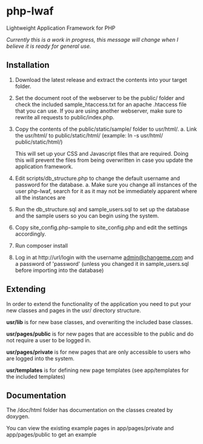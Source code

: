 # php-lwaf
Lightweight Application Framework for PHP

_Currently this is a work in progress, this message will change when I believe it is ready for general use._

## Installation

1. Download the latest release and extract the contents into your target folder.

2. Set the document root of the webserver to be the public/ folder and check the included sample_htaccess.txt for an apache .htaccess file that you can use. If you are using another webserver, make sure to rewrite all requests to public/index.php.

3. Copy the contents of the public/static/sample/ folder to usr/html/.
    a. Link the usr/html/ to public/static/html/ (example: ln -s usr/html/ public/static/html/)
    
    This will set up your CSS and Javascript files that are required. Doing this will prevent the files from being overwritten in case you update the application framework.

4. Edit scripts/db_structure.php to change the default username and password for the database.
    a. Make sure you change all instances of the user php-lwaf, search for it as it may not be immediately apparent where all the instances are

5. Run the db_structure.sql and sample_users.sql to set up the database and the sample users so you can begin using the system.

6. Copy site_config.php-sample to site_config.php and edit the settings accordingly.

7. Run composer install

8. Log in at http://url/login with the username admin@changeme.com and a password of 'password' (unless you changed it in sample_users.sql before importing into the database)

## Extending

In order to extend the functionality of the application you need to put your new classes and pages in the usr/ directory structure.

**usr/lib** is for new base classes, and overwriting the included base classes.

**usr/pages/public** is for new pages that are accessible to the public and do not require a user to be logged in.

**usr/pages/private** is for new pages that are only accessible to users who are logged into the system.

**usr/templates** is for defining new page templates (see app/templates for the included templates)

## Documentation
The /doc/html folder has documentation on the classes created by doxygen.

You can view the existing example pages in app/pages/private and app/pages/public to get an example
